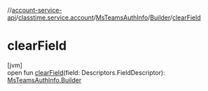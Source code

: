 //[account-service-api](../../../../index.md)/[classtime.service.account](../../index.md)/[MsTeamsAuthInfo](../index.md)/[Builder](index.md)/[clearField](clear-field.md)

# clearField

[jvm]\
open fun [clearField](clear-field.md)(field: Descriptors.FieldDescriptor): [MsTeamsAuthInfo.Builder](index.md)
